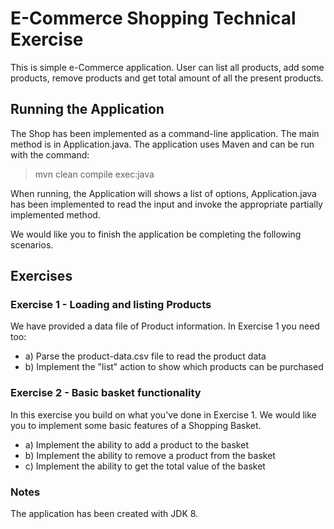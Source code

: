 # E-Commerce Shopping Technical Exercise

This is simple  e-Commerce application. User can list all products, add some products, remove products and
get total amount of all the present products.

## Running the Application

The Shop has been implemented as a command-line application. The main method is in Application.java.
The application uses Maven and can be run with the command:

> mvn clean compile exec:java


When running, the Application will shows a list of options, Application.java has been implemented to read the input and invoke the appropriate partially implemented method.

We would like you to finish the application be completing the following scenarios.


## Exercises

### Exercise 1 - Loading and listing Products

We have provided a data file of Product information. In Exercise 1 you need too:

* a) Parse the product-data.csv file to read the product data
* b) Implement the "list" action to show which products can be purchased


### Exercise 2 - Basic basket functionality

In this exercise you build on what you've done in Exercise 1. We would like you to implement some basic features of a Shopping Basket.

* a) Implement the ability to add a product to the basket
* b) Implement the ability to remove a product from the basket
* c) Implement the ability to get the total value of the basket


### Notes

The application has been created with JDK 8.
